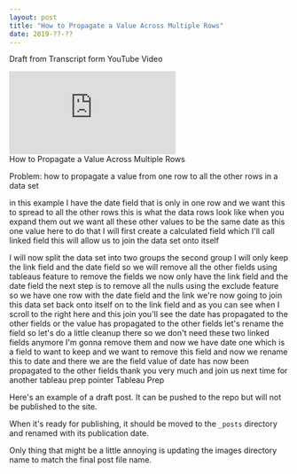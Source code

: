 ```yaml
---
layout: post
title: "How to Propagate a Value Across Multiple Rows"
date: 2019-??-??
---
```

Draft from Transcript form YouTube Video

<div class="video-container">
	<iframe class="video" src="https://www.youtube.com/embed/BhomqvmGIVQ" frameborder="0" allow="accelerometer; autoplay; encrypted-media; gyroscope; picture-in-picture" allowfullscreen></iframe>
</div>
How to Propagate a Value Across Multiple Rows

Problem:
 how to propagate a value from one row to all the other rows
in a data set

in this example I  have the date field that is only in one row and
we want this to spread to all the other rows this is what the data rows look
like when you expand them out we want all these other values to be the same
date as this one value here to do that I will first create a calculated field
which I'll call linked field this will allow us to join the data set onto
itself

I will now split the data set into two
groups the second group I will only keep
the link field and the date field so we
will remove all the other fields using
tableaus feature to remove the fields we
now only have the link field and the
date field the next step is to remove
all the nulls using the exclude feature
so we have one row with the date field
and the link we're now going to join
this data set back onto itself on to the
link field and as you can see when I
scroll to the right here and this join
you'll see the date has propagated to
the other fields or the value has
propagated to the other fields let's
rename the field so let's do a little
cleanup there so we don't need these two
linked fields anymore I'm gonna remove
them and now we have
date one which is a field to want to
keep and we want to remove this field
and now we rename this to date and there
we are the field value of date has now
been propagated to the other fields
thank you very much and join us next
time for another tableau prep pointer
Tableau Prep

Here's an example of a draft post. It can be pushed to the repo but will not be published to the site.

When it's ready for publishing, it should be moved to the `_posts` directory and renamed with its publication date.

Only thing that might be a little annoying is updating the images directory name to match the final post file name.
